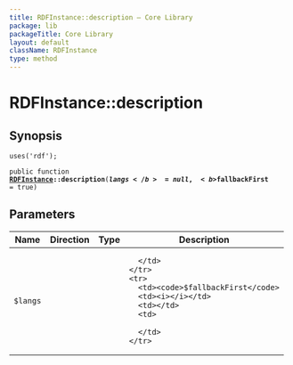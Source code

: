 ```yaml
---
title: RDFInstance::description — Core Library
package: lib
packageTitle: Core Library
layout: default
className: RDFInstance
type: method
---
```


# RDFInstance::description

## Synopsis

<code>uses('rdf');</code>

<code>public function <b><a href="RDFInstance">RDFInstance</a>::description</b>(<b>$langs</b> = null, <b>$fallbackFirst</b> = true)</code>

## Parameters

<table>
  <thead>
    <tr>
      <th>Name</th>
      <th>Direction</th>
      <th>Type</th>
      <th>Description</th>
    </tr>
  </thead>
  <tbody>
    <tr>
      <td><code>$langs</code>
      <td><i></i></td>
      <td></td>
      <td>

      </td>
    </tr>
    <tr>
      <td><code>$fallbackFirst</code>
      <td><i></i></td>
      <td></td>
      <td>

      </td>
    </tr>
  </tbody>
</table>

